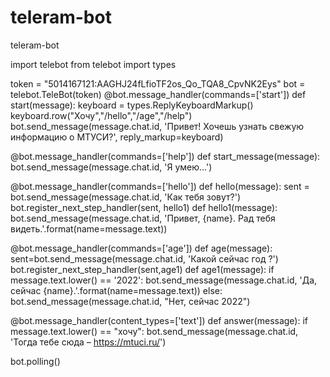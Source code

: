# teleram-bot
teleram-bot


import telebot
from telebot import types

token = "5014167121:AAGHJ24fLfioTF2os_Qo_TQA8_CpvNK2Eys"
bot = telebot.TeleBot(token)
@bot.message_handler(commands=['start'])
def start(message):
    keyboard = types.ReplyKeyboardMarkup()
    keyboard.row("Хочу","/hello","/age","/help")
    bot.send_message(message.chat.id, 'Привет! Хочешь узнать свежую информацию о МТУСИ?', reply_markup=keyboard)

@bot.message_handler(commands=['help'])
def start_message(message):
    bot.send_message(message.chat.id, 'Я умею...')

@bot.message_handler(commands=['hello'])
def hello(message):
    sent = bot.send_message(message.chat.id, 'Как тебя зовут?')
    bot.register_next_step_handler(sent, hello1)
def hello1(message):
    bot.send_message(message.chat.id, 'Привет, {name}. Рад тебя видеть.'.format(name=message.text))

@bot.message_handler(commands=['age'])
def age(message):
    sent=bot.send_message(message.chat.id, 'Какой сейчас год ?')
    bot.register_next_step_handler(sent,age1)
def age1(message):
    if message.text.lower() == '2022':
      bot.send_message(message.chat.id, 'Да, сейчас {name}.'.format(name=message.text))
    else: bot.send_message(message.chat.id, "Нет, сейчас 2022")

@bot.message_handler(content_types=['text'])
def answer(message):
    if message.text.lower() == "хочу":
        bot.send_message(message.chat.id, 'Тогда тебе сюда – https://mtuci.ru/')



bot.polling()
